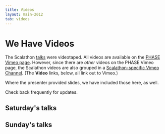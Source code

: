 ```yaml
---
title: Videos
layout: main-2012
tab: videos
---
```


# We Have Videos

The Scalathon [talks](talks.html) were videotaped. All videos are
available on the [PHASE Vimeo page](http://vimeo.com/scalaphase/). However,
since there are *other* videos on the PHASE Vimeo page, the Scalathon videos
are also grouped in a [Scalathon-specific Vimeo Channel](http://vimeo.com/channels/scalathon2011). (The **Video** links, below, all
link out to Vimeo.)

Where the presenter provided slides, we have included those here, as well.

Check back frequently for updates.

## Saturday's talks


## Sunday's talks

